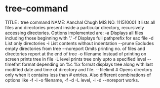 # tree-command
TITLE : tree command
NAME: Aanchal Chugh MIS NO. 111510001
It lists all files and directories present inside a particular directory, recursively accessing directories. 
Options implemented are:
-a Displays all files including those beginning with '.'
-f Displays full pathprefix for eac file
-d List only directories
-i List contents without indentation
--prune Excludes empty directories from tree
--noreport Omits printing no. of files and directories report at the end of tree
-o filename Instead of printing on screen prints tree in file
-L level prints tree only upto a specified level
--timefmt format depending on %c %x format displays tree along with last modified date and time of directory and file.
--filelimit # Opens directory only when it contains less than # entries.
Also different combinations of options like -f -i -o filename, -f -d -L level, -i -d --noreport works.
